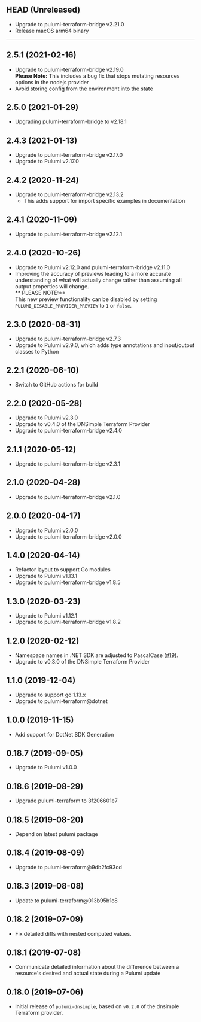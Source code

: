 ## HEAD (Unreleased)
* Upgrade to pulumi-terraform-bridge v2.21.0
* Release macOS arm64 binary

---

## 2.5.1 (2021-02-16)
* Upgrade to pulumi-terraform-bridge v2.19.0  
  **Please Note:** This includes a bug fix that stops mutating resources options in the nodejs provider
* Avoid storing config from the environment into the state

## 2.5.0 (2021-01-29)
* Upgrading pulumi-terraform-bridge to v2.18.1

## 2.4.3 (2021-01-13)
* Upgrade to pulumi-terraform-bridge v2.17.0
* Upgrade to Pulumi v2.17.0

## 2.4.2 (2020-11-24)
* Upgrade to pulumi-terraform-bridge v2.13.2  
  * This adds support for import specific examples in documentation

## 2.4.1 (2020-11-09)
* Upgrade to pulumi-terraform-bridge v2.12.1

## 2.4.0 (2020-10-26)
* Upgrade to Pulumi v2.12.0 and pulumi-terraform-bridge v2.11.0
* Improving the accuracy of previews leading to a more accurate understanding of what will actually change rather than assuming all output properties will change.  
  ** PLEASE NOTE:**  
  This new preview functionality can be disabled by setting `PULUMI_DISABLE_PROVIDER_PREVIEW` to `1` or `false`.

## 2.3.0 (2020-08-31)
* Upgrade to pulumi-terraform-bridge v2.7.3
* Upgrade to Pulumi v2.9.0, which adds type annotations and input/output classes to Python

## 2.2.1 (2020-06-10)
* Switch to GitHub actions for build

## 2.2.0 (2020-05-28)
* Upgrade to Pulumi v2.3.0
* Upgrade to v0.4.0 of the DNSimple Terraform Provider
* Upgrade to pulumi-terraform-bridge v2.4.0

## 2.1.1 (2020-05-12)
* Upgrade to pulumi-terraform-bridge v2.3.1

## 2.1.0 (2020-04-28)
* Upgrade to pulumi-terraform-bridge v2.1.0

## 2.0.0 (2020-04-17)
* Upgrade to Pulumi v2.0.0
* Upgrade to pulumi-terraform-bridge v2.0.0

## 1.4.0 (2020-04-14)

* Refactor layout to support Go modules
* Upgrade to Pulumi v1.13.1
* Upgrade to pulumi-terraform-bridge v1.8.5

## 1.3.0 (2020-03-23)
* Upgrade to Pulumi v1.12.1
* Upgrade to pulumi-terraform-bridge v1.8.2

## 1.2.0 (2020-02-12)
* Namespace names in .NET SDK are adjusted to PascalCase
([#19](https://github.com/pulumi/pulumi-dnsimple/pull/19)).
* Upgrade to v0.3.0 of the DNSimple Terraform Provider

## 1.1.0 (2019-12-04)
* Upgrade to support go 1.13.x
* Upgrade to pulumi-terraform@dotnet

## 1.0.0 (2019-11-15)
* Add support for DotNet SDK Generation

## 0.18.7 (2019-09-05)
* Upgrade to Pulumi v1.0.0

## 0.18.6 (2019-08-29)
* Upgrade pulumi-terraform to 3f206601e7

## 0.18.5 (2019-08-20)
* Depend on latest pulumi package

## 0.18.4 (2019-08-09)
* Upgrade to pulumi-terraform@9db2fc93cd

## 0.18.3 (2019-08-08)
* Update to pulumi-terraform@013b95b1c8

## 0.18.2 (2019-07-09)
* Fix detailed diffs with nested computed values.

## 0.18.1 (2019-07-08)
* Communicate detailed information about the difference between a resource's desired and actual state during a Pulumi update

## 0.18.0 (2019-07-06)
* Initial release of `pulumi-dnsimple`, based on `v0.2.0` of the dnsimple Terraform provider.
